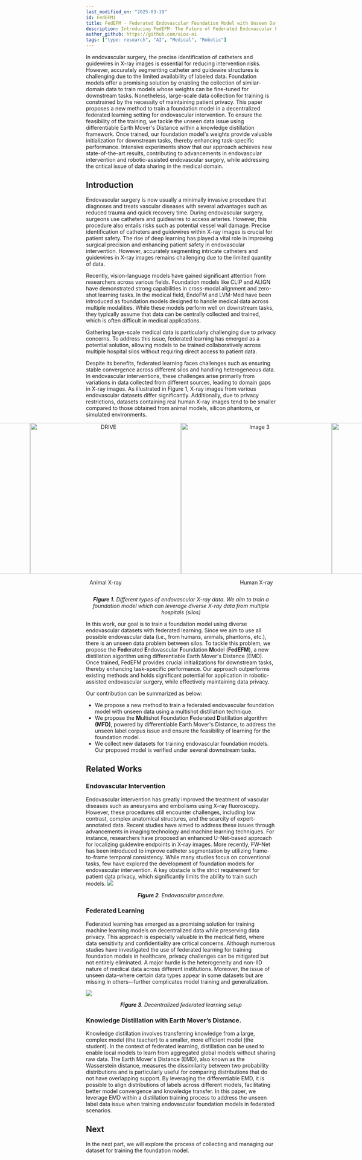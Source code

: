 ```yaml
---
last_modified_on: "2025-03-19"
id: FedEFM1
title: FedEFM - Federated Endovascular Foundation Model with Unseen Data (Part 1)
description: Introducing FedEFM: The Future of Federated Endovascular Foundation Models!
author_github: https://github.com/aioz-ai
tags: ["type: research", "AI", "Medical", "Robotic"]
---
```



In endovascular surgery, the precise identification of catheters and guidewires in X-ray images is essential for reducing intervention risks. However, accurately segmenting catheter and guidewire structures is challenging due to the limited availability of labeled data. Foundation models offer a promising solution by enabling the collection of similar-domain data to train models whose weights can be fine-tuned for downstream tasks. Nonetheless, large-scale data collection for training is constrained by the necessity of maintaining patient privacy. This paper proposes a new method to train a foundation model in a decentralized federated learning setting for endovascular intervention. To ensure the feasibility of the training, we tackle the unseen data issue using differentiable Earth Mover's Distance within a knowledge distillation framework. Once trained, our foundation model's weights provide valuable initialization for downstream tasks, thereby enhancing task-specific performance. Intensive experiments show that our approach achieves new state-of-the-art results, contributing to advancements in endovascular intervention and robotic-assisted endovascular surgery, while addressing the critical issue of data sharing in the medical domain.

## Introduction
Endovascular surgery is now usually a minimally invasive procedure that diagnoses and treats vascular diseases with several advantages such as reduced trauma and quick recovery time. During endovascular surgery, surgeons use catheters and guidewires to access arteries. However, this procedure also entails risks such as potential vessel wall damage. Precise identification of catheters and guidewires within X-ray images is crucial for patient safety. The rise of deep learning has played a vital role in improving surgical precision and enhancing patient safety in endovascular intervention. However, accurately segmenting intricate catheters and guidewires in X-ray images remains challenging due to the limited quantity of data.

Recently, vision-language models have gained significant attention from researchers across various fields. Foundation models like CLIP and ALIGN have demonstrated strong capabilities in cross-modal alignment and zero-shot learning tasks. In the medical field, EndoFM and LVM-Med have been introduced as foundation models designed to handle medical data across multiple modalities. While these models perform well on downstream tasks, they typically assume that data can be centrally collected and trained, which is often difficult in medical applications.

Gathering large-scale medical data is particularly challenging due to privacy concerns. To address this issue, federated learning has emerged as a potential solution, allowing models to be trained collaboratively across multiple hospital silos without requiring direct access to patient data.

Despite its benefits, federated learning faces challenges such as ensuring stable convergence across different silos and handling heterogeneous data. In endovascular interventions, these challenges arise primarily from variations in data collected from different sources, leading to domain gaps in X-ray images. As illustrated in Figure 1, X-ray images from various endovascular datasets differ significantly. Additionally, due to privacy restrictions, datasets containing real human X-ray images tend to be smaller compared to those obtained from animal models, silicon phantoms, or simulated environments.

<div style="display: flex; justify-content: center;">
  <div style="text-align: center;">
    <img src="https://vision.aioz.io/f/e2cea79f94df4d148eb6/?dl=1" alt="Vessel12" width="400"/>
    <p>Phantom X-ray</p>
  </div>
  <div style="text-align: center;">
    <img src="https://vision.aioz.io/f/17f51c65171145ffb442/?dl=1" alt="DRIVE" width="400"/>
    <p>Animal X-ray</p>
  </div>
  <div style="text-align: center;">
    <img src="https://vision.aioz.io/f/8d8cc2f6820f4b1486ff/?dl=1" alt="Image 3" width="400"/>
    <p>Human X-ray</p>
  </div>
  <div style="text-align: center;">
    <img src="https://vision.aioz.io/f/40d83350df914df78011/?dl=1" alt="Image 3" width="400"/>
    <p>Simulation X-ray</p>
  </div>
</div>

<p align="center"><em><b>Figure 1.</b> Different types of endovascular X-ray data. We aim to train a foundation model which can leverage diverse X-ray data from multiple hospitals (silos) </em></p>


In this work, our goal is to train a foundation model using diverse endovascular datasets with federated learning. Since we aim to use all possible endovascular data (i.e., from humans, animals, phantoms, etc.), there is an unseen data problem between silos. To tackle this problem, we propose the **Fed**erated **E**ndovascular **F**oundation **M**odel (**FedEFM**), a new distillation algorithm using differentiable Earth Mover's Distance (EMD). Once trained, FedEFM provides crucial initializations for downstream tasks, thereby enhancing task-specific performance. Our approach outperforms existing methods and holds significant potential for application in robotic-assisted endovascular surgery, while effectively maintaining data privacy. 


Our contribution can be summarized as below:
- We propose a new method to train a federated endovascular foundation model with unseen data using a multishot distillation technique.
- We propose the **M**ultishot Foundation **F**ederated **D**istillation algorithm **(MFD)**, powered by differentiable Earth Mover's Distance, to address the unseen label corpus issue and ensure the feasibility of learning for the foundation model.
- We collect new datasets for training endovascular foundation models. Our proposed model is verified under several downstream tasks. 
## Related Works

### Endovascular Intervention 

Endovascular intervention has greatly improved the treatment of vascular diseases such as aneurysms and embolisms using X-ray fluoroscopy. However, these procedures still encounter challenges, including low contrast, complex anatomical structures, and the scarcity of expert-annotated data. Recent studies have aimed to address these issues through advancements in imaging technology and machine learning techniques. For instance, researchers have proposed an enhanced U-Net-based approach for localizing guidewire endpoints in X-ray images. More recently, FW-Net has been introduced to improve catheter segmentation by utilizing frame-to-frame temporal consistency. While many studies focus on conventional tasks, few have explored the development of foundation models for endovascular intervention. A key obstacle is the strict requirement for patient data privacy, which significantly limits the ability to train such models.
![](https://vision.aioz.io/f/fa34d42a0b274b91a02f/?dl=1)*<center>**Figure 2**. Endovascular procedure.</center>*
### Federated Learning 

Federated learning has emerged as a promising solution for training machine learning models on decentralized data while preserving data privacy. This approach is especially valuable in the medical field, where data sensitivity and confidentiality are critical concerns. Although numerous studies have investigated the use of federated learning for training foundation models in healthcare, privacy challenges can be mitigated but not entirely eliminated. A major hurdle is the heterogeneity and non-IID nature of medical data across different institutions. Moreover, the issue of unseen data-where certain data types appear in some datasets but are missing in others—further complicates model training and generalization.

![](https://vision.aioz.io/f/91a55c4fa6f64981a0f6/?dl=1)*<center>**Figure 3**. Decentralized federated learning setup</center>*


### Knowledge Distillation with Earth Mover’s Distance.
Knowledge distillation involves transferring knowledge from a large, complex model (the teacher) to a smaller, more efficient model (the student). In the context of federated learning, distillation can be used to enable local models to learn from aggregated global models without sharing raw data. The Earth Mover's Distance (EMD), also known as the Wasserstein distance, measures the dissimilarity between two probability distributions and is particularly useful for comparing distributions that do not have overlapping support. By leveraging the differentiable EMD, it is possible to align distributions of labels across different models, facilitating better model convergence and knowledge transfer. In this paper, we leverage EMD within a distillation training process to address the unseen label data issue when training endovascular foundation models in federated scenarios.

## Next
In the next part, we will explore the process of collecting and managing our dataset for training the foundation model.